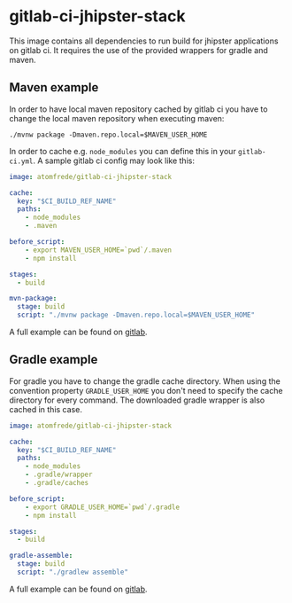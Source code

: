 # gitlab-ci-jhipster-stack

This image contains all dependencies to run build for jhipster applications on
gitlab ci. It requires the use of the provided wrappers for gradle and maven.

## Maven example

In order to have local maven repository cached by gitlab ci you have to change
the local maven repository when executing maven:

```
./mvnw package -Dmaven.repo.local=$MAVEN_USER_HOME
```
In order to cache e.g. ``node_modules`` you can define this in your ``gitlab-ci.yml``.
A sample gitlab ci config may look like this:

```yml
image: atomfrede/gitlab-ci-jhipster-stack

cache:
  key: "$CI_BUILD_REF_NAME"
  paths:
    - node_modules
    - .maven

before_script:
    - export MAVEN_USER_HOME=`pwd`/.maven
    - npm install

stages:
  - build

mvn-package:
  stage: build
  script: "./mvnw package -Dmaven.repo.local=$MAVEN_USER_HOME"
```

A full example can be found on [gitlab](https://gitlab.com/atomfrede/jhipster-ci-example-maven).

## Gradle example

For gradle you have to change the gradle cache directory. When using the convention property ``GRADLE_USER_HOME`` you don't need to
specify the cache directory for every command. The downloaded gradle wrapper is also cached in this case.

```yml
image: atomfrede/gitlab-ci-jhipster-stack

cache:
  key: "$CI_BUILD_REF_NAME"
  paths:
    - node_modules
    - .gradle/wrapper
    - .gradle/caches

before_script:
    - export GRADLE_USER_HOME=`pwd`/.gradle
    - npm install

stages:
  - build

gradle-assemble:
  stage: build
  script: "./gradlew assemble"
```

A full example can be found on [gitlab](https://gitlab.com/atomfrede/jhipster-ci-example-gradle).
